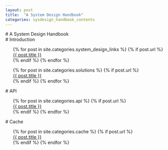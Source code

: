 ```yaml
---
layout: post
title:  "A System Design Handbook"
categories: sysdesign_handbook_contents
---
```


<div markdown="1"># A System Design Handbook

<div markdown="1"># Introduction
  <div>
    <ul style="list-style-type:none">
      {% for post in site.categories.system_design_links %}
        {% if post.url %}
          <li><a href="{{ post.url }}">{{ post.title }}</a></li>
        {% endif %}
      {% endfor %}
    </ul>  
  <div>
    <ul style="list-style-type:none">
      {% for post in site.categories.solutions %}
        {% if post.url %}
          <li><a href="{{ post.url }}">{{ post.title }}</a></li>
        {% endif %}
      {% endfor %}
    </ul>

<div markdown="1"># API
  <ul style="list-style-type:none">
    {% for post in site.categories.api %}
      {% if post.url %}
         <li><a href="{{ post.url }}">{{ post.title }}</a></li>
      {% endif %}
     {% endfor %}
   </ul>

<div markdown="1"># Cache
  <ul style="list-style-type:none">
    {% for post in site.categories.cache %}
      {% if post.url %}
         <li><a href="{{ post.url }}">{{ post.title }}</a></li>
      {% endif %}
     {% endfor %}
   </ul>
